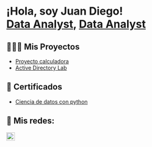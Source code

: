 <h1>¡Hola, soy Juan Diego! <br/><a href="https://github.com/jdsuarez11">Data Analyst</a>, <a href="[(https://www.linkedin.com/in/jdsuarez2105/)](">Data Analyst</a> <a href=""></a></h1>

<h2>👩🏽‍💻 Mis Proyectos</h2>

  - [Proyecto calculadora](https://github.com/jdsuarez11/calculadora) 
  - [Active Directory Lab](https://github.com/naekmv/LabActiveDirectory) 


<h2>📄 Certificados </h2>

- [Ciencia de datos con python](https://learn.ada-school.org/certifications/65b7f3bdf53818c50b7eee4c/)



<h2> 🤳 Mis redes:</h2>

[<img align="left" alt="Juan Diego Suárez | LinkedIn" width="22px" src="https://cdn.jsdelivr.net/npm/simple-icons@v3/icons/linkedin.svg" />][linkedin]

[linkedin]: https://linkedin.com/in/jdsuarez2105

<!--
**naekm/naekmv** es un repositorio ✨ _special_ ✨ ya que el archivo `README.md` (este archivo ) aparece directamente en tu perfil de Github.

Aquí hay más cosas que puedes incluir:

- 🔭 Estoy trabajando en ...
- 🌱 Actualmente aprendo ...
- 👯 Estoy buscando colaborar con ...
- 💬 Me puedes preguntar de ...
- 📫 Cómo contactarme: ...

-->
